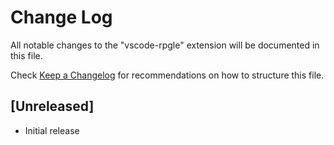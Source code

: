 # Change Log

All notable changes to the "vscode-rpgle" extension will be documented in this file.

Check [Keep a Changelog](http://keepachangelog.com/) for recommendations on how to structure this file.

## [Unreleased]

- Initial release